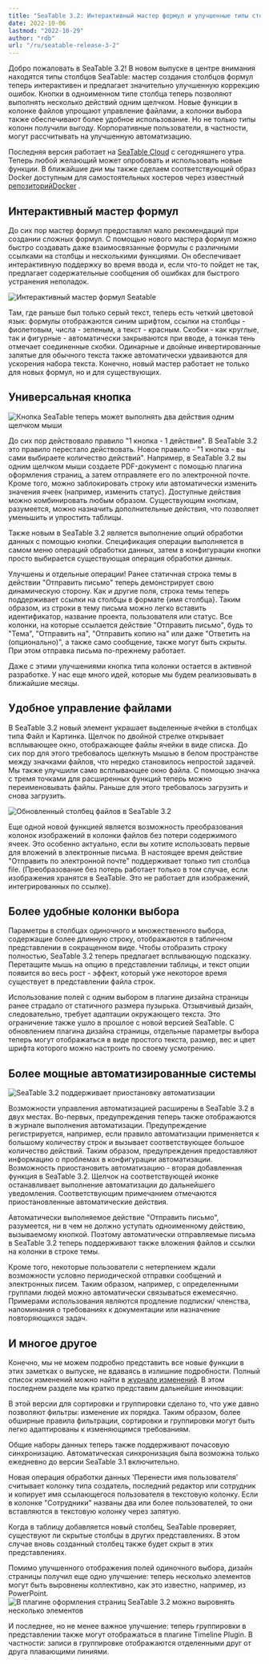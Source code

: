 ```yaml
---
title: "SeaTable 3.2: Интерактивный мастер формул и улучшенные типы столбцов"
date: 2022-10-06
lastmod: "2022-10-29"
author: "rdb"
url: "/ru/seatable-release-3-2"
---
```


Добро пожаловать в SeaTable 3.2! В новом выпуске в центре внимания находятся типы столбцов SeaTable: мастер создания столбцов формул теперь интерактивен и предлагает значительно улучшенную коррекцию ошибок. Кнопки в одноименном типе столбца теперь позволяют выполнять несколько действий одним щелчком. Новые функции в колонке файлов упрощают управление файлами, а колонки выбора также обеспечивают более удобное использование. Но не только типы колонн получили выгоду. Корпоративные пользователи, в частности, могут рассчитывать на улучшенную автоматизацию.

Последняя версия работает на [SeaTable Cloud](https://cloud.seatable.io) с сегодняшнего утра. Теперь любой желающий может опробовать и использовать новые функции. В ближайшие дни мы также сделаем соответствующий образ Docker доступным для самостоятельных хостеров через известный [репозиторийDocker](https://hub.docker.com/r/seatable/seatable-enterprise/tags) .

## Интерактивный мастер формул

До сих пор мастер формул предоставлял мало рекомендаций при создании сложных формул. С помощью нового мастера формул можно быстро создавать даже взаимосвязанные формулы с различными ссылками на столбцы и несколькими функциями. Он обеспечивает интерактивную поддержку во время ввода и, если что-то пойдет не так, предлагает содержательные сообщения об ошибках для быстрого устранения неполадок.

![Интерактивный мастер формул Seatable](https://seatable.io/wp-content/uploads/2022/10/SeaTable3.2_FormulaWizard.png)

Там, где раньше был только серый текст, теперь есть четкий цветовой язык: формулы отображаются синим шрифтом, ссылки на столбцы - фиолетовым, числа - зеленым, а текст - красным. Скобки - как круглые, так и фигурные - автоматически закрываются при вводе, а тонкая тень отмечает соединенные скобки. Одинарные и двойные инвертированные запятые для обычного текста также автоматически удваиваются для ускорения набора текста. Конечно, новый мастер работает не только для новых формул, но и для существующих.

## Универсальная кнопка

![Кнопка SeaTable теперь может выполнять два действия одним щелчком мыши](https://seatable.io/wp-content/uploads/2022/10/SeaTable3.2_ButtonColumn.png)

До сих пор действовало правило "1 кнопка - 1 действие". В SeaTable 3.2 это правило перестало действовать. Новое правило - "1 кнопка - вы сами выбираете количество действий". Например, в SeaTable 3.2 вы одним щелчком мыши создаете PDF-документ с помощью плагина оформления страниц, а затем отправляете его по электронной почте. Кроме того, можно заблокировать строку или автоматически изменить значения ячеек (например, изменить статус). Доступные действия можно комбинировать любым образом. Существующим кнопкам, разумеется, можно назначить дополнительные действия, что позволяет уменьшить и упростить таблицы.

Также новым в SeaTable 3.2 является выполнение опций обработки данных с помощью кнопки. Спецификация операции выполняется в самом меню операций обработки данных, затем в конфигурации кнопки просто выбирается существующая операция обработки данных.

Улучшены и отдельные операции! Ранее статичная строка темы в действии "Отправить письмо" теперь демонстрирует свою динамическую сторону. Как и другие поля, строка темы теперь поддерживает ссылки на столбцы в формате {имя столбца}. Таким образом, из строки в тему письма можно легко вставить идентификатор, название проекта, пользователя или статус. Все колонки, на которые ссылается действие "Отправить письмо", будь то "Тема", "Отправить на", "Отправить копию на" или даже "Ответить на (опционально)", а также само сообщение, также могут быть скрыты. При этом отправка письма по-прежнему работает.

Даже с этими улучшениями кнопка типа колонки остается в активной разработке. У нас еще много идей, которые мы будем реализовывать в ближайшие месяцы.

## Удобное управление файлами

В SeaTable 3.2 новый элемент украшает выделенные ячейки в столбцах типа Файл и Картинка. Щелчок по двойной стрелке открывает всплывающее окно, отображающее файлы ячейки в виде списка. До сих пор для этого требовалось щелкнуть мышью в белом пространстве между значками файлов, что нередко становилось непростой задачей. Мы также улучшили само всплывающее окно файла. С помощью значка с тремя точками для расширенных функций теперь можно переименовывать файлы. Раньше для этого требовалось загрузить и снова загрузить.

![Обновленный столбец файлов в SeaTable 3.2](https://seatable.io/wp-content/uploads/2022/10/SeaTable3.2_FileColumn.png)

Еще одной новой функцией является возможность преобразования колонок изображений в колонки файлов без потери содержимого ячеек. Это особенно актуально, если вы хотите использовать первые для вложений в электронные письма. В настоящее время действие "Отправить по электронной почте" поддерживает только тип столбца file. (Преобразование без потерь работает только в том случае, если изображения хранятся в SeaTable. Это не работает для изображений, интегрированных по ссылке).

## Более удобные колонки выбора

Параметры в столбцах одиночного и множественного выбора, содержащие более длинную строку, отображаются в табличном представлении в сокращенном виде. Чтобы отобразить строку полностью, SeaTable 3.2 теперь предлагает всплывающую подсказку. Перетащите мышь на опцию в представлении таблицы, и текст опции появится во весь рост - эффект, который уже некоторое время существует в представлении файла строк.

Использование полей с одним выбором в плагине дизайна страницы ранее страдало от статичного размера пузырька. Отзывчивый дизайн, следовательно, требует адаптации окружающего текста. Это ограничение также ушло в прошлое с новой версией SeaTable. С обновлением плагина дизайна страницы, отдельные параметры выбора теперь могут отображаться в виде простого текста, размер, вес и цвет шрифта которого можно настроить по своему усмотрению.

## Более мощные автоматизированные системы

![SeaTable 3.2 поддерживает приостановку автоматизации](https://seatable.io/wp-content/uploads/2022/10/SeaTable3.2_PauseAutomations_400x361.png)

Возможности управления автоматизацией расширены в SeaTable 3.2 в двух местах. Во-первых, предупреждения теперь также отображаются в журнале выполнения автоматизации. Предупреждение регистрируется, например, если правило автоматизации применяется к большому количеству строк и вызывает соответствующее большое количество действий. Таким образом, предупреждения предоставляют информацию о проблемах в конфигурации автоматизации. Возможность приостановить автоматизацию - вторая добавленная функция в SeaTable 3.2. Щелчок на соответствующей иконке останавливает выполнение автоматизации до дальнейшего уведомления. Соответствующим примечанием отмечаются приостановленные автоматические действия.

Автоматически выполняемое действие "Отправить письмо", разумеется, ни в чем не должно уступать одноименному действию, вызываемому кнопкой. Поэтому автоматически отправляемые письма в SeaTable 3.2 теперь поддерживают также вложения файлов и ссылки на колонки в строке темы.

Кроме того, некоторые пользователи с нетерпением ждали возможности условно периодической отправки сообщений и электронных писем. Таким образом, например, с определенными группами людей можно автоматически связываться ежемесячно. Примерами использования являются продление подписки/ членства, напоминания о требованиях к документации или назначение повторяющихся задач.

## И многое другое

Конечно, мы не можем подробно представить все новые функции в этих заметках о выпуске, не вдаваясь в излишние подробности. Полный список изменений можно найти в [журнале изменений](https://seatable.io/ru/docs/changelog/version-3-2/). В этом последнем разделе мы кратко представим дальнейшие инновации:

В этой версии для сортировки и группировки сделано то, что уже давно позволяют фильтры: изменение их порядка. Таким образом, более обширные правила фильтрации, сортировки и группировки могут быть легко адаптированы к изменяющимся требованиям.

Общие наборы данных теперь также поддерживают почасовую синхронизацию. Автоматическая синхронизация была возможна только ежедневно до версии SeaTable 3.1 включительно.

Новая операция обработки данных 'Перенести имя пользователя' считывает колонку типа создатель, последний редактор или сотрудник и копирует имя ссылающегося пользователя в текстовую колонку. Если в колонке "Сотрудники" названы два или более пользователей, то они вставляются в текстовую колонку через запятую.

Когда в таблицу добавляется новый столбец, SeaTable проверяет, существуют ли скрытые столбцы в других представлениях. В этом случае вновь созданный столбец также будет скрыт в этих представлениях.

Помимо улучшенного отображения полей одиночного выбора, дизайн страницы получил еще одно улучшение: теперь несколько элементов могут быть выровнены коллективно, как это известно, например, из PowerPoint.  
![В плагине оформления страниц SeaTable 3.2 можно выровнять несколько элементов](https://seatable.io/wp-content/uploads/2022/10/SeaTable3.2-ElementAlignment.png)

И последнее, но не менее важное улучшение: теперь группировки в представлении также могут отображаться в плагине Timeline Plugin. В частности: записи в группировке отображаются отделенными друг от друга плавающими линиями.

